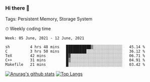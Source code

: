 ### Hi there 👋

Tags: Persistent Memory, Storage System

<!--

[![Anurag's github stats](https://github-readme-stats.vercel.app/api?username=wwyf)](https://github.com/anuraghazra/github-readme-stats)

[![Anurag's github stats](https://github-readme-stats.vercel.app/api?username=wwyf&count_private=true)](https://github.com/anuraghazra/github-readme-stats)


[![Top Langs](https://github-readme-stats.vercel.app/api/top-langs/?username=wwyf&count_private=true&&hide=jupyter%20notebook,html)](https://github.com/anuraghazra/github-readme-stats)



-->


⏱ Weekly coding time

<!--START_SECTION:waka-->
```text
Week: 05 June, 2021 - 12 June, 2021

sh         4 hrs 48 mins   ███████████▒░░░░░░░░░░░░░   45.14 % 
C          3 hrs 50 mins   █████████░░░░░░░░░░░░░░░░   36.12 % 
TeX        42 mins         █▓░░░░░░░░░░░░░░░░░░░░░░░   06.71 % 
C++        31 mins         █▒░░░░░░░░░░░░░░░░░░░░░░░   04.91 % 
Makefile   21 mins         █░░░░░░░░░░░░░░░░░░░░░░░░   03.42 % 
```
<!--END_SECTION:waka-->



[![Anurag's github stats](https://github-readme-stats.vercel.app/api?username=wwyf&count_private=true&show_icons=true&hide_border=true)](https://github.com/anuraghazra/github-readme-stats) [![Top Langs](https://github-readme-stats.vercel.app/api/top-langs/?username=wwyf&count_private=true&hide=jupyter%20notebook,html,OpenEdge%20ABL&langs_count=10&layout=compact&hide_border=true)](https://github.com/anuraghazra/github-readme-stats)

<!--

[![willianrod's wakatime stats](https://github-readme-stats.vercel.app/api/wakatime?username=wwyf)](https://github.com/anuraghazra/github-readme-stats)


-->
